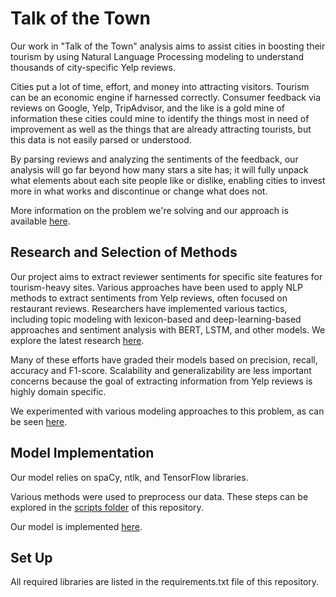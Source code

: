 # Talk of the Town

Our work in "Talk of the Town" analysis aims to assist cities in boosting their tourism by using Natural Language Processing modeling to understand thousands of city-specific Yelp reviews.

Cities put a lot of time, effort, and money into attracting visitors. Tourism can be an economic engine if harnessed correctly. Consumer feedback via reviews on Google, Yelp, TripAdvisor, and the like is a gold mine of information these cities could mine to identify the things most in need of improvement as well as the things that are already attracting tourists, but this data is not easily parsed or understood. 

By parsing reviews and analyzing the sentiments of the feedback, our analysis will go far beyond how many stars a site has; it will fully unpack what elements about each site people like or dislike, enabling cities to invest more in what works and discontinue or change what does not. 

More information on the problem we're solving and our approach is available <a href="https://github.com/emily-l-torres/talkofthetown/blob/main/documents/Group%206%20-%20Talk%20of%20the%20Town.pdf" target="_blank">here</a>.

## Research and Selection of Methods

Our project aims to extract reviewer sentiments for specific site features for tourism-heavy sites. Various approaches have been used to apply NLP methods to extract sentiments from Yelp reviews, often focused on restaurant reviews. Researchers have implemented various tactics, including topic modeling with lexicon-based and deep-learning-based approaches and sentiment analysis with BERT, LSTM, and other models. We explore the latest research <a href="https://github.com/emily-l-torres/talkofthetown/blob/main/documents/Literature%Review.pdf" target="_blank">here</a>.

Many of these efforts have graded their models based on precision, recall, accuracy and F1-score. Scalability and generalizability are less important concerns because the goal of extracting information from Yelp reviews is highly domain specific.

We experimented with various modeling approaches to this problem, as can be seen <a href="https://github.com/emily-l-torres/talkofthetown/blob/main/notebooks/preliminary_experimentation.ipynb" target="_blank">here</a>.

## Model Implementation

Our model relies on spaCy, ntlk, and TensorFlow libraries.

Various methods were used to preprocess our data. These steps can be explored in the <a href="https://github.com/emily-l-torres/talkofthetown/tree/main/scripts" target="_blank">scripts folder</a> of this repository.

Our model is implemented <a href="https://github.com/emily-l-torres/talkofthetown/blob/main/notebooks/Talk_of_the_Town.ipynb" target="_blank">here</a>.

## Set Up

All required libraries are listed in the requirements.txt file of this repository.
